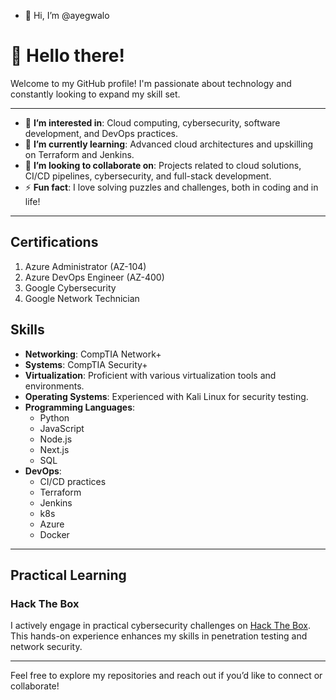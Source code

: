 - 👋 Hi, I’m @ayegwalo
# 👋 Hello there!

Welcome to my GitHub profile! I'm passionate about technology and constantly looking to expand my skill set.

---

- 👀 **I’m interested in**: Cloud computing, cybersecurity, software development, and DevOps practices.
- 🌱 **I’m currently learning**: Advanced cloud architectures and upskilling on Terraform and Jenkins.
- 💞️ **I’m looking to collaborate on**: Projects related to cloud solutions, CI/CD pipelines, cybersecurity, and full-stack development.
- ⚡ **Fun fact**: I love solving puzzles and challenges, both in coding and in life!

---

## Certifications
1. Azure Administrator (AZ-104)
2. Azure DevOps Engineer (AZ-400)
3. Google Cybersecurity
4. Google Network Technician

## Skills
- **Networking**: CompTIA Network+
- **Systems**: CompTIA Security+
- **Virtualization**: Proficient with various virtualization tools and environments.
- **Operating Systems**: Experienced with Kali Linux for security testing.
- **Programming Languages**:
  - Python
  - JavaScript
  - Node.js
  - Next.js
  - SQL
- **DevOps**:
  - CI/CD practices
  - Terraform
  - Jenkins
  - k8s
  - Azure
  - Docker

---

## Practical Learning
### Hack The Box
I actively engage in practical cybersecurity challenges on [Hack The Box](https://www.hackthebox.com). This hands-on experience enhances my skills in penetration testing and network security.

---

Feel free to explore my repositories and reach out if you’d like to connect or collaborate!
